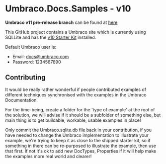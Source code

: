 # Umbraco.Docs.Samples - v10

**Umbraco v11 pre-release branch** can be found at [here](https://github.com/umbraco/Umbraco.Docs.Samples/tree/develop-v11)

This GitHub project contains a Umbraco site which is currently using SQLLite and has the [v10 Starter Kit](https://github.com/umbraco/The-Starter-Kit/tree/v10/dev) installed.

Default Umbraco user is:

* Email: docs@umbraco.com
* Password: 1234567890

## Contributing

It would be really rather wonderful if people contributed examples of different techniques synchronised with the examples in the Umbraco Documentation.

For the time-being, create a folder for the 'type of example' at the root of the solution, we will advise if it should be a subfolder of something else, but main thing is to get buildable, workable, usable examples in place!

Only commit the Umbraco.sqlite.db file back in your contribution, if you have needed to change the Umbraco implementation to illustrate your example, we're trying to keep it as close to the shipped starter kit, so if something in there can be re-purposed to illustrate the example, then use that first. If not it's ok to add new DocTypes, Properties if it will help make the examples more real world and clearer!

